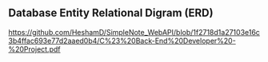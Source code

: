 
## Database Entity Relational Digram (ERD)

https://github.com/HeshamD/SimpleNote_WebAPI/blob/1f2718d1a27103e16c3b4ffac693e77d2aaed0b4/C%23%20Back-End%20Developer%20-%20Project.pdf
